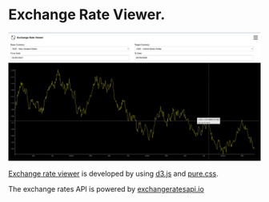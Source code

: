 # Exchange Rate Viewer.

![](https://raw.githubusercontent.com/aguang-xyz/exchange-rate/master/images/preview.png)

[Exchange rate viewer](https://aguang-xyz.github.io/exchange-rate-viewer/) is developed by using [d3.js](https://d3js.org/) and [pure.css](https://purecss.io/).

The exchange rates API is powered by [exchangeratesapi.io](https://exchangeratesapi.io/)
